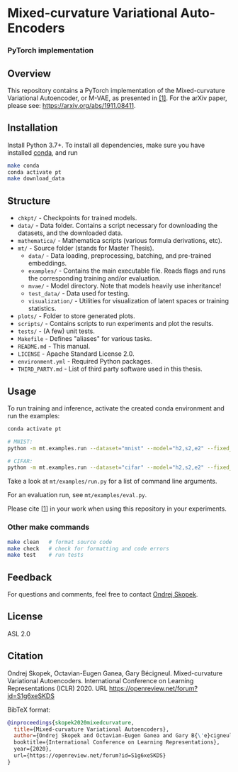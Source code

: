 # Mixed-curvature Variational Auto-Encoders

### PyTorch implementation

## Overview

This repository contains a PyTorch implementation of the Mixed-curvature Variational Autoencoder, or M-VAE,
as presented in [[1]](#citation). For the arXiv paper, please see: https://arxiv.org/abs/1911.08411.

## Installation

Install Python 3.7+.
To install all dependencies, make sure you have installed [conda](https://docs.conda.io/en/latest/miniconda.html), and run

```bash
make conda
conda activate pt
make download_data
```


## Structure

* `chkpt/` - Checkpoints for trained models.
* `data/` - Data folder. Contains a script necessary for downloading the datasets, and the downloaded data.
* `mathematica/` - Mathematica scripts (various formula derivations, etc).
* `mt/` - Source folder (stands for Master Thesis).
  * `data/` - Data loading, preprocessing, batching, and pre-trained embeddings.
  * `examples/` - Contains the main executable file. Reads flags and runs the corresponding training and/or evaluation.
  * `mvae/` - Model directory. Note that models heavily use inheritance!
  * `test_data/` - Data used for testing.
  * `visualization/` - Utilities for visualization of latent spaces or training statistics.
* `plots/` - Folder to store generated plots.
* `scripts/` - Contains scripts to run experiments and plot the results.
* `tests/` - (A few) unit tests.
* `Makefile` - Defines "aliases" for various tasks.
* `README.md` - This manual.
* `LICENSE` - Apache Standard License 2.0.
* `environment.yml` - Required Python packages.
* `THIRD_PARTY.md` - List of third party software used in this thesis.

## Usage

To run training and inference, activate the created conda environment and run the examples:

```bash
conda activate pt

# MNIST:
python -m mt.examples.run --dataset="mnist" --model="h2,s2,e2" --fixed_curvature=False

# CIFAR:
python -m mt.examples.run --dataset="cifar" --model="h2,s2,e2" --fixed_curvature=False --h_dim=8192 --architecture="conv"
```

Take a look at `mt/examples/run.py` for a list of command line arguments.

For an evaluation run, see `mt/examples/eval.py`.

Please cite [[1](#citation)] in your work when using this repository in your experiments.

### Other make commands

```bash
make clean   # format source code
make check   # check for formatting and code errors
make test    # run tests
```

## Feedback

For questions and comments, feel free to contact [Ondrej Skopek](mailto:oskopek@oskopek.com).

## License

ASL 2.0

## Citation

Ondrej Skopek, Octavian-Eugen Ganea, Gary Bécigneul. Mixed-curvature Variational Autoencoders. International Conference on Learning Representations (ICLR) 2020. URL https://openreview.net/forum?id=S1g6xeSKDS

BibTeX format:
```bibtex
@inproceedings{skopek2020mixedcurvature,
  title={Mixed-curvature Variational Autoencoders},
  author={Ondrej Skopek and Octavian-Eugen Ganea and Gary B{\'e}cigneul,
  booktitle={International Conference on Learning Representations},
  year={2020},
  url={https://openreview.net/forum?id=S1g6xeSKDS}
}
```
